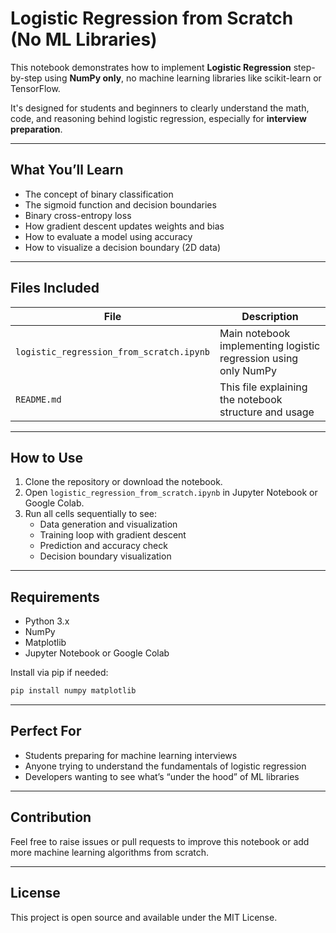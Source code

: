 # Logistic Regression from Scratch (No ML Libraries)

This notebook demonstrates how to implement **Logistic Regression** step-by-step using **NumPy only**, no machine learning libraries like scikit-learn or TensorFlow.

It's designed for students and beginners to clearly understand the math, code, and reasoning behind logistic regression, especially for **interview preparation**.

---

## What You’ll Learn

- The concept of binary classification
- The sigmoid function and decision boundaries
- Binary cross-entropy loss
- How gradient descent updates weights and bias
- How to evaluate a model using accuracy
- How to visualize a decision boundary (2D data)

---

## Files Included

| File | Description |
|------|-------------|
| `logistic_regression_from_scratch.ipynb` | Main notebook implementing logistic regression using only NumPy |
| `README.md` | This file explaining the notebook structure and usage |

---

## How to Use

1. Clone the repository or download the notebook.
2. Open `logistic_regression_from_scratch.ipynb` in Jupyter Notebook or Google Colab.
3. Run all cells sequentially to see:
   - Data generation and visualization
   - Training loop with gradient descent
   - Prediction and accuracy check
   - Decision boundary visualization

---

## Requirements

- Python 3.x
- NumPy
- Matplotlib
- Jupyter Notebook or Google Colab

Install via pip if needed:

```bash
pip install numpy matplotlib
```

---

## Perfect For
* Students preparing for machine learning interviews
* Anyone trying to understand the fundamentals of logistic regression
* Developers wanting to see what’s “under the hood” of ML libraries

---

## Contribution

Feel free to raise issues or pull requests to improve this notebook or add more machine learning algorithms from scratch.

---

## License

This project is open source and available under the MIT License.
